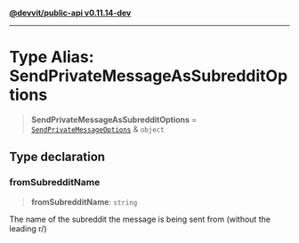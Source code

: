 [**@devvit/public-api v0.11.14-dev**](../../README.md)

---

# Type Alias: SendPrivateMessageAsSubredditOptions

> **SendPrivateMessageAsSubredditOptions** = [`SendPrivateMessageOptions`](SendPrivateMessageOptions.md) & `object`

## Type declaration

### fromSubredditName

> **fromSubredditName**: `string`

The name of the subreddit the message is being sent from (without the leading r/)
